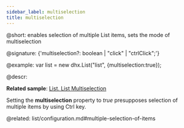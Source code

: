 ```yaml
---
sidebar_label: multiselection
title: multiselection
---          
```


@short: enables selection of multiple List items, sets the mode of multiselection

@signature: {'multiselection?: boolean | "click" | "ctrlClick";'}

@example: 
var list = new dhx.List("list", {multiselection:true});



@descr:

**Related sample**: [List. List Multiselection](https://snippet.dhtmlx.com/0sorkczm)

Setting the **multiselection** property to *true* presupposes selection of multiple items by using Ctrl key.

@related: list/configuration.md#multiple-selection-of-items
